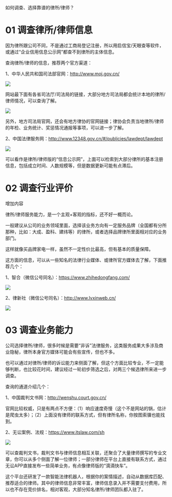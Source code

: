 如何调查、选择靠谱的律所/律师？ 

# 01 调查律所/律师信息

因为律所跟公司不同，不是通过工商局登记注册，所以用启信宝/天眼查等软件，或通过“企业信用信息公示网”都查不到律所的主体信息。 

查询律所/律师的信息，推荐两个官方渠道： 

1、中华人民共和国司法部官网：http://www.moj.gov.cn/ 

![](http://wuhaobak-pic.test.upcdn.net/blog/2019-03-31-154009.jpg)

网站最下面有各省司法厅/司法局的链接，大部分地方司法局都会统计本地的律所/律师情况，可以查询了解。 

![](http://wuhaobak-pic.test.upcdn.net/blog/2019-03-31-154147.jpg)

另外，地方司法局官网，还会有地方律协的官网链接；律协会负责当地律所/律师的年检、业务统计、奖惩情况通报等事项，可以进一步了解。 

2、中国法律服务网：http://www.12348.gov.cn/#/publicies/lawdept/lawdept 

![](http://wuhaobak-pic.test.upcdn.net/blog/2019-03-31-154158.jpg)

可以看作是律所/律师版的“信息公示网”，上面可以检索到大部分律所的基本注册信息，包括成立时间、人数规模等，但是数据更新可能有点滞后。 

# 02 调查行业评价 

增加内容

律所/律师服务能力，是一个主观+客观的指标，还不好一概而论。 

一般建议从公司的业务领域里面，选择该业务方向有一定服务品牌（全国都有分所那种，比如：大成、盈科、建纬等）的律所，或者选择品牌律所里面相对应的业务部门。 

这样就像买品牌家电一样，虽然不一定性价比最高，但有基本的质量保障。 

这方面的信息，可以从一些知名的法律行业媒体、或律所官方媒体去了解，下面推荐几个： 

1、智合（微信公号同名）：https://www.zhihedongfang.com/ 

![](http://wuhaobak-pic.test.upcdn.net/blog/2019-03-31-154212.jpg)

2、律新社（微信公号同名）：http://www.lvxinweb.cn/ 

![](http://wuhaobak-pic.test.upcdn.net/blog/2019-03-31-154116.jpg)

# 03 调查业务能力 

公司选择律所/律师，很多时候是需要“非诉”法律服务，这类服务成果大多涉及商业隐秘，律所本身官方媒体可能会有些宣传，但也不多。 

也可以通过对律所/律师的诉讼能力来侧面了解，但这个方面比较专业，不一定能够判断，也比较花时间，建议经过一轮初步筛选之后，对两三个候选律所来进一步调查。 

查询的通道介绍几个： 

1、中国裁判文书网：http://wenshu.court.gov.cn/ 

官网比较权威，只是有两点不方便：（1）响应速度奇慢（这个不是网站的锅，估计是爬虫太多）；（2）上面没有律师的联系方式，但有律所名称，你按图索骥也能找到。 

2、无讼案例、法规：https://www.itslaw.com/sh 

![](http://wuhaobak-pic.test.upcdn.net/blog/2019-03-31-154055.jpg)

可以查裁判文书，裁判文书与律师信息相互关联，还聚合了大量律师撰写的专业文章，你可以从多个侧面了解一位律师；一部分律师在平台上直接有联系方式，通过无讼APP直接发布一些简单业务，有点像律师版的“滴滴快车”。 

这个平台还研发了一款智能法律机器人，根据你的案情描述，自动从数据库匹配、推荐适合的律师。其中的律师信息非常丰富，律师信息录入并不需要支付费用，所以也不存在竞价排名，相对客观，大部分知名律所/律师团队都入驻了。 